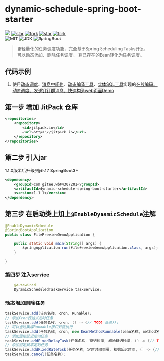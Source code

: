 # dynamic-schedule-spring-boot-starter

[![](https://jitpack.io/v/com.gitee.wb04307201/dynamic-schedule-spring-boot-starter.svg)](https://jitpack.io/#com.gitee.wb04307201/dynamic-schedule-spring-boot-starter)
[![star](https://gitee.com/wb04307201/dynamic-schedule-spring-boot-starter/badge/star.svg?theme=dark)](https://gitee.com/wb04307201/dynamic-schedule-spring-boot-starter)
[![fork](https://gitee.com/wb04307201/dynamic-schedule-spring-boot-starter/badge/fork.svg?theme=dark)](https://gitee.com/wb04307201/dynamic-schedule-spring-boot-starter)
[![star](https://img.shields.io/github/stars/wb04307201/dynamic-schedule-spring-boot-starter)](https://github.com/wb04307201/dynamic-schedule-spring-boot-starter)
[![fork](https://img.shields.io/github/forks/wb04307201/dynamic-schedule-spring-boot-starter)](https://github.com/wb04307201/dynamic-schedule-spring-boot-starter)  
![MIT](https://img.shields.io/badge/License-Apache2.0-blue.svg) ![JDK](https://img.shields.io/badge/JDK-17+-green.svg) ![SpringBoot](https://img.shields.io/badge/Srping%20Boot-3+-green.svg)

> 更轻量化的任务调度功能，完全基于Spring Scheduling Tasks开发，  
> 可以动态添加、删除任务调度， 
> 将已存在的Bean转化为任务调度。  

## 代码示例
1. 使用[动态调度](https://gitee.com/wb04307201/dynamic-schedule-spring-boot-starter)、[消息中间件](https://gitee.com/wb04307201/message-spring-boot-starter)、[动态编译工具](https://gitee.com/wb04307201/loader-util)、[实体SQL工具](https://gitee.com/wb04307201/sql-util)实现的[在线编码、动态调度、发送钉钉群消息、快速构造web页面Demo](https://gitee.com/wb04307201/dynamic-schedule-demo)

## 第一步 增加 JitPack 仓库
```xml
<repositories>
    <repository>
        <id>jitpack.io</id>
        <url>https://jitpack.io</url>
    </repository>
</repositories>
```

## 第二步 引入jar
1.1.0版本后升级到jdk17 SpringBoot3+
```xml
<dependency>
    <groupId>com.gitee.wb04307201</groupId>
    <artifactId>dynamic-schedule-spring-boot-starter</artifactId>
    <version>1.1.1</version>
</dependency>
```

## 第三步 在启动类上加上`@EnableDynamicSchedule`注解
```java
@EnableDynamicSchedule
@SpringBootApplication
public class FilePreviewDemoApplication {

    public static void main(String[] args) {
        SpringApplication.run(FilePreviewDemoApplication.class, args);
    }

}
```

### 第四步 注入service
```java
    @Autowired
    DynamicScheduledTaskService taskService;
```

### 动态增加删除任务
```java
taskService.add(任务名称, cron, Runable);
// 添加Cron表达式定时任务
taskService.add(任务名称, cron, () -> {// TODO 业务});
// 可以通过集成Runnable接口封装执行
taskService.add(任务名称, cron, new BeanMethodRunnable(bean名称, method名称, 方法入参));
// 添加固定延迟定时任务
taskService.addFixedDelayTask(任务名称, 延迟时间, 初始延迟时间, () -> {// TODO 业务});
// 添加固定频率定时任务
taskService.addFixedRateTask(任务名称, 定时时间间隔, 初始延迟时间, () -> {// TODO 业务});
taskService.cancel(任务名称);
```
